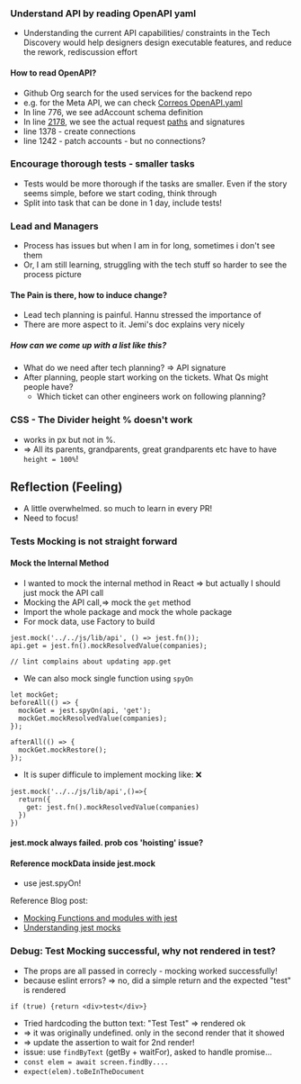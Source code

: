 ### Understand API by reading OpenAPI yaml
- Understanding the current API capabilities/ constraints in the Tech Discovery would help designers design executable features, and reduce the rework, rediscussion effort
#### How to read OpenAPI?
- Github Org search for the used services for the backend repo
- e.g. for the Meta API, we can check [Correos OpenAPI.yaml](https://github.com/smartlyio/correos/blob/master/openapi/openapi.yml#L776)
- In line 776, we see adAccount schema definition
- In line [2178](https://github.com/smartlyio/correos/blob/master/openapi/openapi.yml#L2178), we see the actual request [paths](https://github.com/smartlyio/correos/blob/master/openapi/openapi.yml#L966) and signatures
- line 1378 - create connections
- line 1242 - patch accounts - but no connections?

### Encourage thorough tests - smaller tasks
- Tests would be more thorough if the tasks are smaller. Even if the story seems simple, before we start coding, think through
- Split into task that can be done in 1 day, include tests!

### Lead and Managers
- Process has issues but when I am in for long, sometimes i don't see them
- Or, I am still learning, struggling with the tech stuff so harder to see the process picture
#### The Pain is there, how to induce change?
- Lead tech planning is painful. Hannu stressed the importance of 
- There are more aspect to it. Jemi's doc explains very nicely
##### How can we come up with a list like this?
- What do we need after tech planning? => API signature
- After planning, people start working on the tickets. What Qs might people have?
	- Which ticket can other engineers work on following planning?

### CSS - The Divider height % doesn't work
- works in px but not in %. 
- => All its parents, grandparents, great grandparents etc have to have `height = 100%`!

## Reflection (Feeling)
- A little overwhelmed. so much to learn in every PR!
- Need to focus!

### Tests Mocking is not straight forward

#### Mock the Internal Method
- I wanted to mock the internal method in React => but actually I should just mock the API call
- Mocking the API call,=>  mock the `get` method
- Import the whole package and mock the whole package
- For mock data, use Factory to build 
```
jest.mock('../../js/lib/api', () => jest.fn());
api.get = jest.fn().mockResolvedValue(companies); 

// lint complains about updating app.get

```
- We can also mock single function using `spyOn`
```
let mockGet;
beforeAll(() => {
  mockGet = jest.spyOn(api, 'get');
  mockGet.mockResolvedValue(companies);
});

afterAll(() => {
  mockGet.mockRestore();
});
```

- It is super difficule to implement mocking like: ❌
```
jest.mock('../../js/lib/api',()=>{
  return({
    get: jest.fn().mockResolvedValue(companies)
  })
})
```
#### jest.mock always failed. prob cos 'hoisting' issue?

#### Reference mockData inside jest.mock
- use jest.spyOn!

Reference Blog post: 
- [Mocking Functions and modules with jest](https://pawelgrzybek.com/mocking-functions-and-modules-with-jest/)
- [Understanding jest mocks](https://medium.com/@rickhanlonii/understanding-jest-mocks-f0046c68e53c)


### Debug: Test Mocking successful, why not rendered in test?
- The props are all passed in correcly - mocking worked successfully!
- because eslint errors? => no, did a simple return and the expected "test" is rendered

```
if (true) {return <div>test</div>}
```

- Tried hardcoding the button text: "Test Test" => rendered ok
- => it was originally undefined. only in the second render that it showed
- => update the assertion to wait for 2nd render!
- issue: use `findByText`  (getBy + waitFor), asked to handle promise...
- `const elem = await screen.findBy....`
- `expect(elem).toBeInTheDocument`